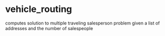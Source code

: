 # vehicle_routing
computes solution to multiple traveling salesperson problem given a list of addresses and the number of salespeople
